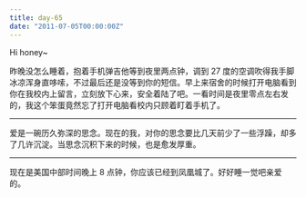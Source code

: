 ```yaml
---
title: day-65
date: "2011-07-05T00:00:00Z"
---
```


Hi honey~

昨晚没怎么睡着，抱着手机弹吉他等到夜里两点钟，调到 27 度的空调吹得我手脚冰凉浑身直哆嗦，不过最后还是没等到你的短信。早上来宿舍的时候打开电脑看到你在我校内上留言，立刻放下心来，安全着陆了吧。一看时间是夜里零点左右发的，我这个笨蛋竟然忘了打开电脑看校内只顾着盯着手机了。

---

爱是一碗历久弥深的思念。现在的我，对你的思念要比几天前少了一些浮躁，却多了几许沉淀。当思念沉积下来的时候，也是愈发厚重。

---

现在是美国中部时间晚上 8 点钟，你应该已经到凤凰城了。好好睡一觉吧亲爱的。
